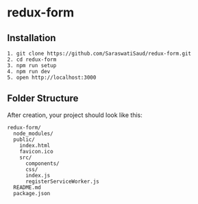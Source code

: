 # redux-form

## Installation
```
1. git clone https://github.com/SaraswatiSaud/redux-form.git
2. cd redux-form
3. npm run setup
4. npm run dev
5. open http://localhost:3000
```

## Folder Structure

After creation, your project should look like this:

```
redux-form/
  node_modules/
  public/
    index.html
    favicon.ico
    src/
      components/
      css/
      index.js
      registerServiceWorker.js
  README.md
  package.json

```
